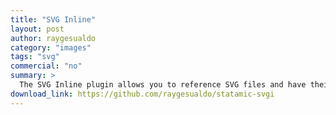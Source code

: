 ```yaml
---
title: "SVG Inline"
layout: post
author: raygesualdo
category: "images"
tags: "svg"
commercial: "no"
summary: >
  The SVG Inline plugin allows you to reference SVG files and have their contents inserted into the HTML that Statamic renders.
download_link: https://github.com/raygesualdo/statamic-svgi
---
```

